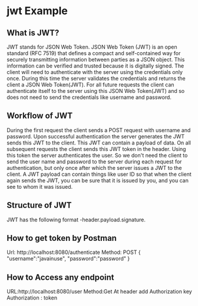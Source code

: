 # jwt Example

## What is JWT?

JWT stands for JSON Web Token. JSON Web Token (JWT) is an open standard (RFC 7519) that defines a compact and self-contained way for securely transmitting information between parties as a JSON object. This information can be verified and trusted because it is digitally signed. The client will need to authenticate with the server using the credentials only once. During this time the server validates the credentials and returns the client a JSON Web Token(JWT). For all future requests the client can authenticate itself to the server using this JSON Web Token(JWT) and so does not need to send the credentials like username and password.


## Workflow of JWT 

During the first request the client sends a POST request with username and password. Upon successful authentication the server generates the JWT sends this JWT to the client. This JWT can contain a payload of data. On all subsequent requests the client sends this JWT token in the header. Using this token the server authenticates the user. So we don't need the client to send the user name and password to the server during each request for authentication, but only once after which the server issues a JWT to the client. A JWT payload can contain things like user ID so that when the client again sends the JWT, you can be sure that it is issued by you, and you can see to whom it was issued.

## Structure of JWT

JWT has the following format -header.payload.signature.

## How to get token by Postman

Url: http://localhost:8080/authenticate
Method: POST
{
    "username":"javainuse",
    "password":"password"
}

## How to Access any endpoint

URL:http://localhost:8080/user
Method:Get
At header add Authorization key 
Authorization : token


 


 


